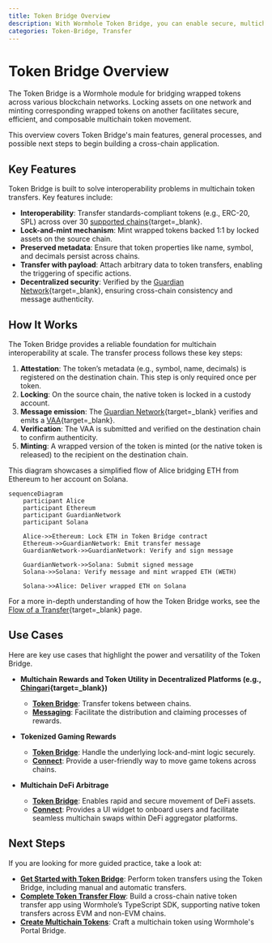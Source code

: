 ```yaml
---
title: Token Bridge Overview
description: With Wormhole Token Bridge, you can enable secure, multichain communication, build multichain apps, sync data, and coordinate actions across blockchains.
categories: Token-Bridge, Transfer
---
```


# Token Bridge Overview

The Token Bridge is a Wormhole module for bridging wrapped tokens across various blockchain networks. Locking assets on one network and minting corresponding wrapped tokens on another facilitates secure, efficient, and composable multichain token movement.

This overview covers Token Bridge's main features, general processes, and possible next steps to begin building a cross-chain application.

## Key Features

Token Bridge is built to solve interoperability problems in multichain token transfers. Key features include:

- **Interoperability**: Transfer standards-compliant tokens (e.g., ERC-20, SPL) across over 30 [supported chains](/docs/products/reference/supported-networks/#token-bridge){target=\_blank}.
- **Lock-and-mint mechanism**: Mint wrapped tokens backed 1:1 by locked assets on the source chain.
- **Preserved metadata**: Ensure that token properties like name, symbol, and decimals persist across chains.
- **Transfer with payload**: Attach arbitrary data to token transfers, enabling the triggering of specific actions.
- **Decentralized security**: Verified by the [Guardian Network](/docs/protocol/infrastructure/guardians/){target=\_blank}, ensuring cross-chain consistency and message authenticity.

## How It Works

The Token Bridge provides a reliable foundation for multichain interoperability at scale. The transfer process follows these key steps:

1. **Attestation**: The token’s metadata (e.g., symbol, name, decimals) is registered on the destination chain. This step is only required once per token.
2. **Locking**: On the source chain, the native token is locked in a custody account.
3. **Message emission**: The [Guardian Network](/docs/protocol/infrastructure/guardians/){target=\_blank} verifies and emits a [VAA](/docs/protocol/infrastructure/vaas/){target=\_blank}.
4. **Verification**: The VAA is submitted and verified on the destination chain to confirm authenticity.
5. **Minting**: A wrapped version of the token is minted (or the native token is released) to the recipient on the destination chain.

This diagram showcases a simplified flow of Alice bridging ETH from Ethereum to her account on Solana.

```mermaid
sequenceDiagram
    participant Alice
    participant Ethereum
    participant GuardianNetwork
    participant Solana

    Alice->>Ethereum: Lock ETH in Token Bridge contract
    Ethereum->>GuardianNetwork: Emit transfer message
    GuardianNetwork->>GuardianNetwork: Verify and sign message

    GuardianNetwork->>Solana: Submit signed message
    Solana->>Solana: Verify message and mint wrapped ETH (WETH)

    Solana->>Alice: Deliver wrapped ETH on Solana
```

For a more in-depth understanding of how the Token Bridge works, see the [Flow of a Transfer](/docs/products/token-bridge/concepts/transfer-flow/){target=\_blank} page.

## Use Cases

Here are key use cases that highlight the power and versatility of the Token Bridge.

- **Multichain Rewards and Token Utility in Decentralized Platforms (e.g., [Chingari](https://chingari.io/){target=\_blank})** 

    - **[Token Bridge](/docs/products/token-bridge/get-started/)**: Transfer tokens between chains.
    - **[Messaging](/docs/products/messaging/overview/)**: Facilitate the distribution and claiming processes of rewards.

- **Tokenized Gaming Rewards**

    - **[Token Bridge](/docs/products/token-bridge/get-started/)**: Handle the underlying lock-and-mint logic securely.
    - **[Connect](/docs/products/connect/overview/)**: Provide a user-friendly way to move game tokens across chains.

- **Multichain DeFi Arbitrage**

    - **[Token Bridge](/docs/products/token-bridge/get-started/)**: Enables rapid and secure movement of DeFi assets.
    - **[Connect](/docs/products/connect/overview/)**: Provides a UI widget to onboard users and facilitate seamless multichain swaps within DeFi aggregator platforms.

## Next Steps

If you are looking for more guided practice, take a look at: 

- **[Get Started with Token Bridge](/docs/products/token-bridge/get-started/)**: Perform token transfers using the Token Bridge, including manual and automatic transfers.
- **[Complete Token Transfer Flow](/docs/products/token-bridge/tutorials/transfer-workflow/)**: Build a cross-chain native token transfer app using Wormhole’s TypeScript SDK, supporting native token transfers across EVM and non-EVM chains.
- **[Create Multichain Tokens](/docs/products/token-bridge/tutorials/multichain-token/)**: Craft a multichain token using Wormhole's Portal Bridge.
